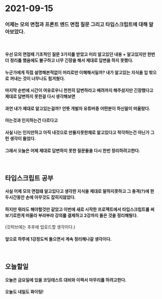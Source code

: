 # 2021-09-15

### 어제는 모의 면접과 프론트 엔드 면접 질문 그리고 타입스크립트에 대해 알아보았다.

<br>

#### 우선 모의 면접때 기초적인 질문 3가지를 받았고 미리 알고있던 내용 + 알고있지만 한번 더 정리를 했음에도 불구하고 너무 긴장을 해서 제대로 답변을 하지 못했다.

#### 누군가에게 직접 설명해본적없이 머리로만 이해해서일까? 내가 알고있는 지식을 입 밖으로 꺼내는 것이 너무나도 힘겨웠다.

#### 마지막 순번에 시간이 여유로우니 천천히 답변하라고 배려까지 해주셨지만 긴장했다고 제대로 답변하지 못한걸 다시 생각해보면

#### 과연 내가 제대로 알고있는걸까? 언뜻 개발자 유튜버중 어떤분이 하신말이 떠올랐다.

#### 아는것과 인지하는건 다르다고

#### 사실 나는 인지만하고 아직 내것으로 만들지못한채로 알고있다고 착각하는건 아닌가 그런 생각이 들었다.

#### 그래서 오늘은 어제 제대로 답변하지 못한 질문들을 다시 한번 정리하려고한다.

<br>

## 타입스크립트 공부

#### 사실 어제 모의 면접떄 알고있다고 생각한 지식을 제대로 말하지못하고 그 충격(?)에 한두시간동안 손에 아무것도 잡히지않았다.

#### 하지만 뭐라도 해야할것만 같았고 이번에 새로 시작한 프로젝트에서 타입스크립트를 써보기로한게 떠올라 부랴부랴 강의를 결제하고 2강까지 들은 것을 정리해뒀다.

(깃허브에는 추후에 업로드할 생각이다.)

#### 앞으로 하루에 1강정도씩 들으면서 계속 정리해나갈 생각이다.

<br>

## 오늘할일

#### 오늘은 금요일에 있을 코딩테스트 대비와 이력서 마무리를 하려고한다.

#### 오늘도 내일도 화이팅!
